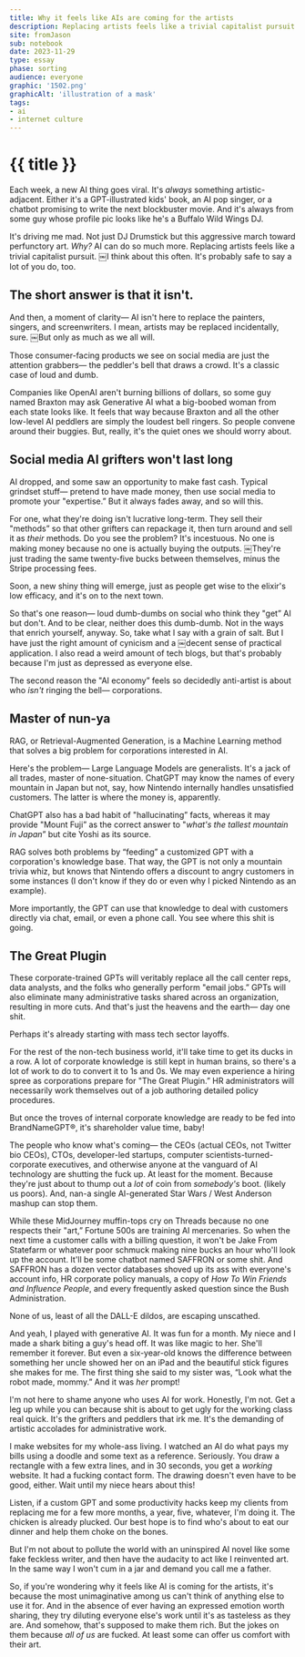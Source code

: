 ```yaml
---
title: Why it feels like AIs are coming for the artists
description: Replacing artists feels like a trivial capitalist pursuit. So why does it feel like the primary motivation behind the technology?
site: fromJason
sub: notebook
date: 2023-11-29
type: essay
phase: sorting
audience: everyone
graphic: '1502.png'
graphicAlt: 'illustration of a mask'
tags:
- ai
- internet culture
---
```

# {{ title }}

Each week, a new AI thing goes viral. It's *always* something artistic-adjacent. Either it's a GPT-illustrated kids' book, an AI pop singer, or a chatbot promising to write the next blockbuster movie. And it's always from some guy whose profile pic looks like he's a Buffalo Wild Wings DJ. 

It's driving me mad. Not just DJ Drumstick but this aggressive march toward perfunctory art. *Why?* AI can do so much more. Replacing artists feels like a trivial capitalist pursuit. ￼I think about this often. It's probably safe to say a lot of you do, too. 

## The short answer is that it isn't. 

And then, a moment of clarity— AI isn't here to replace the painters, singers, and screenwriters. I mean, artists may be replaced incidentally, sure. ￼But only as much as we all will. 

Those consumer-facing products we see on social media are just the attention grabbers— the peddler's bell that draws a crowd. It's a classic case of loud and dumb. 

Companies like OpenAI aren't burning billions of dollars, so some guy named Braxton may ask Generative AI what a big-boobed woman from each state looks like. It feels that way because Braxton and all the other low-level AI peddlers are simply the loudest bell ringers. So people convene around their buggies. But, really, it's the quiet ones we should worry about. 

## Social media AI grifters won't last long

AI dropped, and some saw an opportunity to make fast cash. Typical grindset stuff— pretend to have made money, then use social media to promote your "expertise.” But it always fades away, and so will this. 

For one, what they're doing isn't lucrative long-term. They sell their "methods” so that other grifters can repackage it, then turn around and sell it as *their* methods. Do you see the problem? It's incestuous. No one is making money because no one is actually buying the outputs. ￼They're just trading the same twenty-five bucks between themselves, minus the Stripe processing fees. 

Soon, a new shiny thing will emerge, just as people get wise to the elixir's low efficacy, and it's on to the next town. 

So that's one reason— loud dumb-dumbs on social who think they "get” AI but don't. And to be clear, neither does this dumb-dumb. Not in the ways that enrich yourself, anyway. So, take what I say with a grain of salt. But I have just the right amount of cynicism and a ￼decent sense of practical application. I also read a weird amount of tech blogs, but that's probably because I'm just as depressed as everyone else. 

The second reason the "AI economy” feels so decidedly anti-artist is about who *isn't* ringing the bell— corporations. 

## Master of nun-ya

RAG, or Retrieval-Augmented Generation, is a Machine Learning method that solves a big problem for corporations interested in AI. 

Here's the problem— Large Language Models are generalists. It's a jack of all trades, master of none-situation. ChatGPT may know the names of every mountain in Japan but not, say, how Nintendo internally handles unsatisfied customers. The latter is where the money is, apparently. 

ChatGPT also has a bad habit of "hallucinating” facts, whereas it may provide "Mount Fuji” as the correct answer to "*what's the tallest mountain in Japan*” but cite Yoshi as its source. 

RAG solves both problems by “feeding” a customized GPT with a corporation's knowledge base. That way, the GPT is not only a mountain trivia whiz, but knows that Nintendo offers a discount to angry customers in some instances (I don't know if they do or even why I picked Nintendo as an example). 

More importantly, the GPT can use that knowledge to deal with customers directly via chat, email, or even a phone call. You see where this shit is going. 

## The Great Plugin 

These corporate-trained GPTs will veritably replace all the call center reps, data analysts, and the folks who generally perform "email jobs.” GPTs will also eliminate many administrative tasks shared across an organization, resulting in more cuts. And that's just the heavens and the earth— day one shit. 

Perhaps it's already starting with mass tech sector layoffs. 

For the rest of the non-tech business world, it'll take time to get its ducks in a row. A lot of corporate knowledge is still kept in human brains, so there's a lot of work to do to convert it to 1s and 0s. We may even experience a hiring spree as corporations prepare for "The Great Plugin.” HR administrators will necessarily work themselves out of a job authoring detailed policy procedures. 

But once the troves of internal corporate knowledge are ready to be fed into BrandNameGPT®, it's shareholder value time, baby!

The people who know what's coming— the CEOs (actual CEOs, not Twitter bio CEOs), CTOs, developer-led startups, computer scientists-turned-corporate executives, and otherwise anyone at the vanguard of AI technology are shutting the fuck up. At least for the moment. Because they're just about to thump out a *lot* of coin from *somebody's* boot. (likely us poors). And, nan-a single AI-generated Star Wars / West Anderson mashup can stop them.

While these MidJourney muffin-tops cry on Threads because no one respects their "art,” Fortune 500s are training AI mercenaries. So when the next time a customer calls with a billing question, it won't be Jake From Statefarm or whatever poor schmuck making nine bucks an hour who'll look up the account. It'll be some chatbot named SAFFRON or some shit. And SAFFRON has a dozen vector databases shoved up its ass with everyone's account info, HR corporate policy manuals, a copy of *How To Win Friends and Influence People*, and every frequently asked question since the Bush Administration. 

None of us, least of all the DALL-E dildos, are escaping unscathed. 

And yeah, I played with generative AI. It was fun for a month. My niece and I made a shark biting a guy's head off. It was like magic to her. She'll remember it forever. But even a six-year-old knows the difference between something her uncle showed her on an iPad and the beautiful stick figures she makes for me. The first thing she said to my sister was, “Look what the robot made, mommy.” And it was *her* prompt!

I'm not here to shame anyone who uses AI for work. Honestly, I'm not. Get a leg up while you can because shit is about to get ugly for the working class real quick. It's the grifters and peddlers that irk me. It's the demanding of artistic accolades for administrative work. 

I make websites for my whole-ass living. I watched an AI do what pays my bills using a doodle and some text as a reference. Seriously. You draw a rectangle with a few extra lines, and in 30 seconds, you get a *working* website. It had a fucking contact form. The drawing doesn't even have to be good, either. Wait until my niece hears about this! 

Listen, if a custom GPT and some productivity hacks keep my clients from replacing me for a few more months, a year, five, whatever, I'm doing it. The chicken is already plucked. Our best hope is to find who's about to eat our dinner and help them choke on the bones. 

But I'm not about to pollute the world with an uninspired AI novel like some fake feckless writer, and then have the audacity to act like I reinvented art. In the same way I won't cum in a jar and demand you call me a father. 

So, if you're wondering why it feels like AI is coming for the artists, it's because the most unimaginative among us can't think of anything else to use it for. And in the absence of ever having an expressed emotion worth sharing, they try diluting everyone else's work until it's as tasteless as they are. And somehow, that's supposed to make them rich. But the jokes on them because *all of us* are fucked. At least some can offer us comfort with their art. 
 

